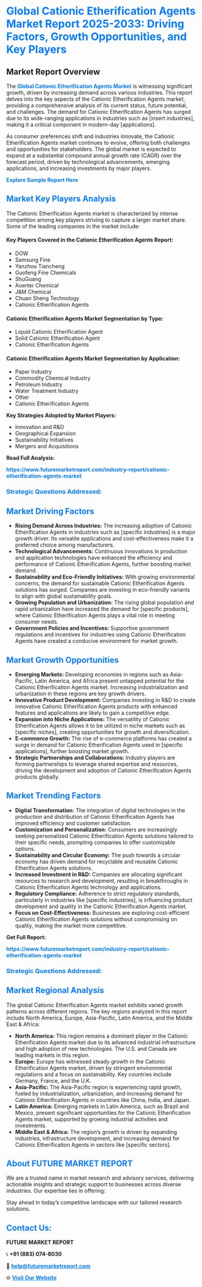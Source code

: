 <h1 style="color: #007BFF;">Global Cationic Etherification Agents Market Report 2025-2033: Driving Factors, Growth Opportunities, and Key Players</h1>

<section id="overview">
<h2>Market Report Overview</h2>
<p>The <a href="https://www.futuremarketreport.com/industry-report/cationic-etherification-agents-market" style="color: #007BFF; text-decoration: none;"><strong>Global Cationic Etherification Agents Market</strong></a> is witnessing significant growth, driven by increasing demand across various industries. This report delves into the key aspects of the Cationic Etherification Agents market, providing a comprehensive analysis of its current status, future potential, and challenges. The demand for Cationic Etherification Agents has surged due to its wide-ranging applications in industries such as [insert industries], making it a critical component in modern-day [applications].</p>
<p>As consumer preferences shift and industries innovate, the Cationic Etherification Agents market continues to evolve, offering both challenges and opportunities for stakeholders. The global market is expected to expand at a substantial compound annual growth rate (CAGR) over the forecast period, driven by technological advancements, emerging applications, and increasing investments by major players.</p>
</section>

<section id="overview">
<p><a href="https://www.futuremarketreport.com/request-sample/reportId=30447" style="color: #007BFF; text-decoration: none;"><strong>Explore Sample Report Here</strong></a></p>
</section>

<section id="key-players">
<h2 style="color: #007BFF;">Market Key Players Analysis</h2>
<p>The Cationic Etherification Agents market is characterized by intense competition among key players striving to capture a larger market share. Some of the leading companies in the market include:</p>
<h4>Key Players Covered in the Cationic Etherification Agents Report:</h4>
<ul><li>DOW</li><li>Samsung Fine</li><li>Yanzhou Tiancheng</li><li>Guofeng Fine Chemicals</li><li>ShuGuang</li><li>Aoerter Chemical</li><li>J&amp;M Chemical</li><li>Chuan Sheng Technology</li><li>Cationic Etherification Agents</li></ul>
<h4>Cationic Etherification Agents Market Segmentation by Type:</h4>
<ul><li>Liquid Cationic Etherification Agent</li><li>Solid Cationic Etherification Agent</li><li>Cationic Etherification Agents</li></ul>

<h4>Cationic Etherification Agents Market Segmentation by Application:</h4>
<ul><li>Paper Industry</li><li>Commodity Chemical Industry</li><li>Petroleum Industry</li><li>Water Treatment Industry</li><li>Other</li><li>Cationic Etherification Agents</li></ul>
<p><strong>Key Strategies Adopted by Market Players:</strong></p>
<ul>
<li>Innovation and R&D</li>
<li>Geographical Expansion</li>
<li>Sustainability Initiatives</li>
<li>Mergers and Acquisitions</li>
</ul>
</section>

<section>
<p><strong>Read Full Analysis: </strong></p><a href="https://www.futuremarketreport.com/industry-report/cationic-etherification-agents-market" style="color: #007BFF; text-decoration: none;"><strong>https://www.futuremarketreport.com/industry-report/cationic-etherification-agents-market</strong></a>
<h3 style="color: #007BFF;">Strategic Questions Addressed:</h3>
</section>

<section id="driving-factors">
<h2 style="color: #007BFF;">Market Driving Factors</h2>
<ul>
<li><strong>Rising Demand Across Industries:</strong> The increasing adoption of Cationic Etherification Agents in industries such as [specific industries] is a major growth driver. Its versatile applications and cost-effectiveness make it a preferred choice among manufacturers.</li>
<li><strong>Technological Advancements:</strong> Continuous innovations in production and application technologies have enhanced the efficiency and performance of Cationic Etherification Agents, further boosting market demand.</li>
<li><strong>Sustainability and Eco-Friendly Initiatives:</strong> With growing environmental concerns, the demand for sustainable Cationic Etherification Agents solutions has surged. Companies are investing in eco-friendly variants to align with global sustainability goals.</li>
<li><strong>Growing Population and Urbanization:</strong> The rising global population and rapid urbanization have increased the demand for [specific products], where Cationic Etherification Agents plays a vital role in meeting consumer needs.</li>
<li><strong>Government Policies and Incentives:</strong> Supportive government regulations and incentives for industries using Cationic Etherification Agents have created a conducive environment for market growth.</li>
</ul>
</section>

<section id="growth-opportunities">
<h2 style="color: #007BFF;">Market Growth Opportunities</h2>
<ul>
<li><strong>Emerging Markets:</strong> Developing economies in regions such as Asia-Pacific, Latin America, and Africa present untapped potential for the Cationic Etherification Agents market. Increasing industrialization and urbanization in these regions are key growth drivers.</li>
<li><strong>Innovative Product Development:</strong> Companies investing in R&D to create innovative Cationic Etherification Agents products with enhanced features and applications are likely to gain a competitive edge.</li>
<li><strong>Expansion into Niche Applications:</strong> The versatility of Cationic Etherification Agents allows it to be utilized in niche markets such as [specific niches], creating opportunities for growth and diversification.</li>
<li><strong>E-commerce Growth:</strong> The rise of e-commerce platforms has created a surge in demand for Cationic Etherification Agents used in [specific applications], further boosting market growth.</li>
<li><strong>Strategic Partnerships and Collaborations:</strong> Industry players are forming partnerships to leverage shared expertise and resources, driving the development and adoption of Cationic Etherification Agents products globally.</li>
</ul>
</section>

<section id="trending-factors">
<h2 style="color: #007BFF;">Market Trending Factors</h2>
<ul>
<li><strong>Digital Transformation:</strong> The integration of digital technologies in the production and distribution of Cationic Etherification Agents has improved efficiency and customer satisfaction.</li>
<li><strong>Customization and Personalization:</strong> Consumers are increasingly seeking personalized Cationic Etherification Agents solutions tailored to their specific needs, prompting companies to offer customizable options.</li>
<li><strong>Sustainability and Circular Economy:</strong> The push towards a circular economy has driven demand for recyclable and reusable Cationic Etherification Agents solutions.</li>
<li><strong>Increased Investment in R&D:</strong> Companies are allocating significant resources to research and development, resulting in breakthroughs in Cationic Etherification Agents technology and applications.</li>
<li><strong>Regulatory Compliance:</strong> Adherence to strict regulatory standards, particularly in industries like [specific industries], is influencing product development and quality in the Cationic Etherification Agents market.</li>
<li><strong>Focus on Cost-Effectiveness:</strong> Businesses are exploring cost-efficient Cationic Etherification Agents solutions without compromising on quality, making the market more competitive.</li>
</ul>
</section>

<section>
<p><strong>Get Full Report: </strong></p><a href="https://www.futuremarketreport.com/industry-report/cationic-etherification-agents-market" style="color: #007BFF; text-decoration: none;"><strong>https://www.futuremarketreport.com/industry-report/cationic-etherification-agents-market</strong></a>
<h3 style="color: #007BFF;">Strategic Questions Addressed:</h3>
</section>


<section id="regional-analysis">
<h2 style="color: #007BFF;">Market Regional Analysis</h2>
<p>The global Cationic Etherification Agents market exhibits varied growth patterns across different regions. The key regions analyzed in this report include North America, Europe, Asia-Pacific, Latin America, and the Middle East & Africa:</p>
<ul>
<li><strong>North America:</strong> This region remains a dominant player in the Cationic Etherification Agents market due to its advanced industrial infrastructure and high adoption of new technologies. The U.S. and Canada are leading markets in this region.</li>
<li><strong>Europe:</strong> Europe has witnessed steady growth in the Cationic Etherification Agents market, driven by stringent environmental regulations and a focus on sustainability. Key countries include Germany, France, and the U.K.</li>
<li><strong>Asia-Pacific:</strong> The Asia-Pacific region is experiencing rapid growth, fueled by industrialization, urbanization, and increasing demand for Cationic Etherification Agents in countries like China, India, and Japan.</li>
<li><strong>Latin America:</strong> Emerging markets in Latin America, such as Brazil and Mexico, present significant opportunities for the Cationic Etherification Agents market, supported by growing industrial activities and investments.</li>
<li><strong>Middle East & Africa:</strong> The region’s growth is driven by expanding industries, infrastructure development, and increasing demand for Cationic Etherification Agents in sectors like [specific sectors].</li>
</ul>
</section>

<footer>
<h2 style="color: #007BFF;">About FUTURE MARKET REPORT</h2>
<p>We are a trusted name in market research and advisory services, delivering actionable insights and strategic support to businesses across diverse industries. Our expertise lies in offering:</p>

<p>Stay ahead in today’s competitive landscape with our tailored research solutions.</p>

<h2 style="color: #007BFF;">Contact Us:</h2>
<p><strong>FUTURE MARKET REPORT</strong></p>
<p>📞 <strong>+91 (883) 074-8030</strong></p>
<p>📧 <strong><a href="mailto:help@futuremarketreport.com" style="color: #007BFF;">help@futuremarketreport.com</a></strong></p>
<p>🌐 <strong><a href="https://www.futuremarketreport.com/" style="color: #007BFF;">Visit Our Website</a></strong></p>
</footer>